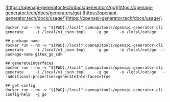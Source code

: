 
[https://openapi-generator.tech/docs/generators/go](https://openapi-generator.tech/docs/generators/go)
[https://openapi-generator.tech/docs/usage/](https://openapi-generator.tech/docs/usage/)


```shell
docker run --rm -v "${PWD}:/local" openapitools/openapi-generator-cli generate     -i /local/v1_json.tmpl     -g go     -o /local/out/go

## package name 
docker run --rm -v "${PWD}:/local" openapitools/openapi-generator-cli generate     -i /local/v1_json.tmpl     -g go     -o /local/out/go  --package-name gitea_go_sdk

## generateInterfaces
docker run --rm -v "${PWD}:/local" openapitools/openapi-generator-cli generate     -i /local/v1_json.tmpl     -g go     -o /local/out/go   --additional-properties=generateInterfaces=true

## get config
docker run --rm -v "${PWD}:/local" openapitools/openapi-generator-cli  config-help  -g go

```








